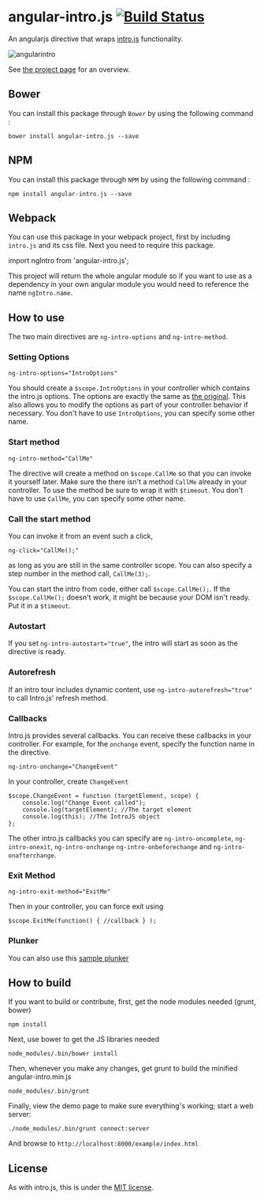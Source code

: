 angular-intro.js [![Build Status](https://travis-ci.org/mendhak/angular-intro.js.svg?branch=master)](https://travis-ci.org/mendhak/angular-intro.js)
================

An angularjs directive that wraps [intro.js](http://usablica.github.io/intro.js/) functionality.

![angularintro](http://farm8.staticflickr.com/7382/9741892196_ccc16b8a16_o.png)

See [the project page](http://code.mendhak.com/angular-intro.js/) for an overview.

## Bower

You can install this package through `Bower` by using the following command :

    bower install angular-intro.js --save

## NPM

You can install this package through `NPM` by using the following command :

    npm install angular-intro.js --save

## Webpack

You can use this package in your webpack project, first by including `intro.js` and its css file. Next you need to require this package.

  import ngIntro from 'angular-intro.js';

This project will return the whole angular module so if you want to use as a dependency in your own angular module you would need to reference the name `ngIntro.name`.

## How to use

The two main directives are `ng-intro-options` and `ng-intro-method`.

### Setting Options

`ng-intro-options="IntroOptions"`

You should create a `$scope.IntroOptions` in your controller which contains the intro.js options. The options are exactly the same as [the original](https://github.com/usablica/intro.js/wiki/Documentation#options).  This also allows you to modify the options as part of your controller behavior if necessary.  You don't have to use `IntroOptions`, you can specify some other name.

### Start method

`ng-intro-method="CallMe"`

The directive will create a method on `$scope.CallMe` so that you can invoke it yourself later.  Make sure the there isn't a method `CallMe` already in your controller. To use the method be sure to wrap it with `$timeout`. You don't have to use `CallMe`, you can specify some other name.

### Call the start method

You can invoke it from an event such a click,

`ng-click="CallMe();"`

as long as you are still in the same controller scope.  You can also specify a step number in the method call, `CallMe(3);`.

You can start the intro from code, either call `$scope.CallMe();`.  If the `$scope.CallMe();` doesn't work, it might be because your DOM isn't ready. Put it in a `$timeout`.

### Autostart

If you set `ng-intro-autostart="true"`, the intro will start as soon as the directive is ready.

### Autorefresh

If an intro tour includes dynamic content, use `ng-intro-autorefresh="true"` to call Intro.js' refresh method.

### Callbacks

Intro.js provides several callbacks.  You can receive these callbacks in your controller.  For example, for the `onchange` event, specify the function name in the directive.

`ng-intro-onchange="ChangeEvent"`

In your controller, create `ChangeEvent`

    $scope.ChangeEvent = function (targetElement, scope) {
        console.log("Change Event called");
        console.log(targetElement); //The target element
        console.log(this); //The IntroJS object
    };

The other intro.js callbacks you can specify are `ng-intro-oncomplete`, `ng-intro-onexit`, `ng-intro-onchange` `ng-intro-onbeforechange` and `ng-intro-onafterchange`.

### Exit Method

`ng-intro-exit-method="ExitMe"`

Then in your controller, you can force exit using

`$scope.ExitMe(function() { //callback } );`

### Plunker

You can also use this [sample plunker](http://plnkr.co/edit/wo9EzfbOFjM7NDoAvmjA?p=preview)

## How to build

If you want to build or contribute, first, get the node modules needed (grunt, bower)

    npm install

Next, use bower to get the JS libraries needed

    node_modules/.bin/bower install

Then, whenever you make any changes, get grunt to build the minified angular-intro.min.js

    node_modules/.bin/grunt

Finally, view the demo page to make sure everything's working; start a web server:

    ./node_modules/.bin/grunt connect:server

And browse to `http://localhost:8000/example/index.html`




## License

As with intro.js, this is under the [MIT license](https://github.com/mendhak/angular-intro.js/blob/master/LICENSE).

